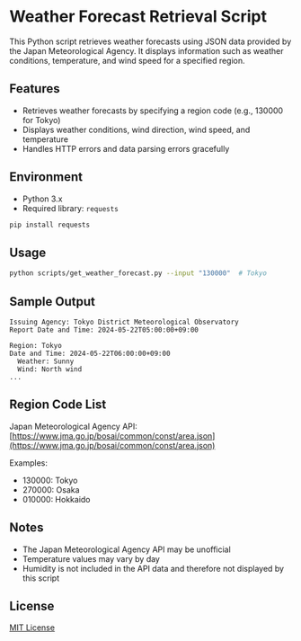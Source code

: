 # Weather Forecast Retrieval Script

This Python script retrieves weather forecasts using JSON data provided by the Japan Meteorological Agency. It displays information such as weather conditions, temperature, and wind speed for a specified region.

## Features

* Retrieves weather forecasts by specifying a region code (e.g., 130000 for Tokyo)
* Displays weather conditions, wind direction, wind speed, and temperature
* Handles HTTP errors and data parsing errors gracefully

## Environment

* Python 3.x
* Required library: `requests`

```bash
pip install requests
```

## Usage

```bash
python scripts/get_weather_forecast.py --input "130000"  # Tokyo
```

## Sample Output

```
Issuing Agency: Tokyo District Meteorological Observatory
Report Date and Time: 2024-05-22T05:00:00+09:00

Region: Tokyo
Date and Time: 2024-05-22T06:00:00+09:00
  Weather: Sunny
  Wind: North wind
...
```

## Region Code List

Japan Meteorological Agency API:
[https://www.jma.go.jp/bosai/common/const/area.json](https://www.jma.go.jp/bosai/common/const/area.json)

Examples:

* 130000: Tokyo
* 270000: Osaka
* 010000: Hokkaido

## Notes

* The Japan Meteorological Agency API may be unofficial
* Temperature values may vary by day
* Humidity is not included in the API data and therefore not displayed by this script

## License

[MIT License](./LICENSE)
